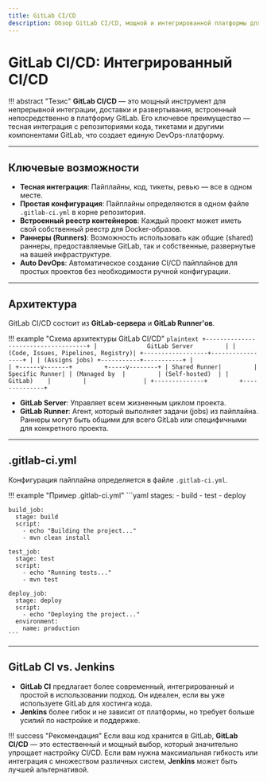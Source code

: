 ```yaml
---
title: GitLab CI/CD
description: Обзор GitLab CI/CD, мощной и интегрированной платформы для CI/CD.
---
```


# GitLab CI/CD: Интегрированный CI/CD

!!! abstract "Тезис"
    **GitLab CI/CD** — это мощный инструмент для непрерывной интеграции, доставки и развертывания, встроенный непосредственно в платформу GitLab. Его ключевое преимущество — тесная интеграция с репозиториями кода, тикетами и другими компонентами GitLab, что создает единую DevOps-платформу.

---

## Ключевые возможности

-   **Тесная интеграция**: Пайплайны, код, тикеты, ревью — все в одном месте.
-   **Простая конфигурация**: Пайплайны определяются в одном файле `.gitlab-ci.yml` в корне репозитория.
-   **Встроенный реестр контейнеров**: Каждый проект может иметь свой собственный реестр для Docker-образов.
-   **Раннеры (Runners)**: Возможность использовать как общие (shared) раннеры, предоставляемые GitLab, так и собственные, развернутые на вашей инфраструктуре.
-   **Auto DevOps**: Автоматическое создание CI/CD пайплайнов для простых проектов без необходимости ручной конфигурации.

---

## Архитектура

GitLab CI/CD состоит из **GitLab-сервера** и **GitLab Runner'ов**.

!!! example "Схема архитектуры GitLab CI/CD"
    ```plaintext
    +------------------------------------+
    |              GitLab Server         |
    | (Code, Issues, Pipelines, Registry)|
    +------------------+-----------------+
                       |
                       | (Assigns jobs)
           +-----------+-----------+
           |                       |
    +------v-------+         +-----v--------+
    | Shared Runner|         | Specific Runner|
    | (Managed by  |         | (Self-hosted)  |
    |   GitLab)    |         |                |
    +--------------+         +--------------+
    ```

-   **GitLab Server**: Управляет всем жизненным циклом проекта.
-   **GitLab Runner**: Агент, который выполняет задачи (jobs) из пайплайна. Раннеры могут быть общими для всего GitLab или специфичными для конкретного проекта.

---

## .gitlab-ci.yml

Конфигурация пайплайна определяется в файле `.gitlab-ci.yml`.

!!! example "Пример .gitlab-ci.yml"
    ```yaml
    stages:
      - build
      - test
      - deploy

    build_job:
      stage: build
      script:
        - echo "Building the project..."
        - mvn clean install

    test_job:
      stage: test
      script:
        - echo "Running tests..."
        - mvn test

    deploy_job:
      stage: deploy
      script:
        - echo "Deploying the project..."
      environment:
        name: production
    ```

---

## GitLab CI vs. Jenkins

-   **GitLab CI** предлагает более современный, интегрированный и простой в использовании подход. Он идеален, если вы уже используете GitLab для хостинга кода.
-   **Jenkins** более гибок и не зависит от платформы, но требует больше усилий по настройке и поддержке.

!!! success "Рекомендация"
    Если ваш код хранится в GitLab, **GitLab CI/CD** — это естественный и мощный выбор, который значительно упрощает настройку CI/CD. Если вам нужна максимальная гибкость или интеграция с множеством различных систем, **Jenkins** может быть лучшей альтернативой.
